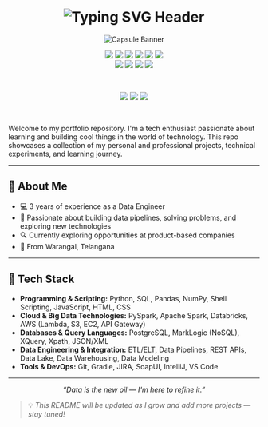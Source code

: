 <!-- Stunning Centered Banner with Gradient and Glow -->
<h1 align="center">
  <img src="https://readme-typing-svg.demolab.com?font=EB+Garamond&weight=700&size=20&color=00ACC1&center=true&vCenter=true&width=900&lines=Hello,+Welcome+to+my+GitHub+Portfolio!+%F0%9F%91%8B" alt="Typing SVG Header">
</h1>

<p align="center">
  <img src="https://capsule-render.vercel.app/api?type=waving&color=0:0F2027,50:2C5364,100:203A43&height=160&section=header&text=Saikiran%20Chittireddy&fontSize=38&fontColor=ffffff&desc=Data%20Engineer%20%7C%20Python%20Developer%20%7C%20Tech%20Geek&descAlign=50&descAlignY=70&descSize=14&animation=fadeIn" alt="Capsule Banner"/>
</p>

<p align="center">
  <img src="https://img.shields.io/badge/Python-306998?style=for-the-badge" />
  <img src="https://img.shields.io/badge/SQL-B388FF?style=for-the-badge" />
  <img src="https://img.shields.io/badge/AWS-FF9900?style=for-the-badge" />
  <img src="https://img.shields.io/badge/PySpark-3C3C3B?style=for-the-badge" />
  <img src="https://img.shields.io/badge/Apache_Spark-E25A1C?style=for-the-badge" />
  <img src="https://img.shields.io/badge/Databricks-FF3621?style=for-the-badge" />
  <br>
  <img src="https://img.shields.io/badge/PostgreSQL-338999?style=for-the-badge" />
  <img src="https://img.shields.io/badge/MarkLogic-E41F26?style=for-the-badge" />
  <img src="https://img.shields.io/badge/DSA-00FFFF?style=for-the-badge" />
  <img src="https://img.shields.io/badge/System_Design-pink?style=for-the-badge" />
</p>
<br>
<p align="center">
  <a href="mailto:codewithkiranreddy@gmail.com"><img src="https://img.shields.io/badge/Email-red?style=for-the-badge&logo=gmail&logoColor=white" /></a>
  <a href="https://linkedin.com/in/saikiranchittireddy"><img src="https://img.shields.io/badge/LinkedIn-blue?style=for-the-badge&logo=linkedin&logoColor=white" /></a>
  <a href="https://github.com/codewithkiranreddy"><img src="https://img.shields.io/badge/GitHub-black?style=for-the-badge&logo=github&logoColor=white" /></a>
</p>
<br>

Welcome to my portfolio repository. I'm a tech enthusiast passionate about learning and building cool things in the world of technology. This repo showcases a collection of my personal and professional projects, technical experiments, and learning journey.

---

## 🚀 About Me

- 💻 3 years of experience as a Data Engineer
- 🎯 Passionate about building data pipelines, solving problems, and exploring new technologies
- 🔍 Currently exploring opportunities at product-based companies
- 📍 From Warangal, Telangana

---

## 🧰 Tech Stack

- **Programming & Scripting:** Python, SQL, Pandas, NumPy, Shell Scripting, JavaScript, HTML, CSS
- **Cloud & Big Data Technologies:** PySpark, Apache Spark, Databricks, AWS (Lambda, S3, EC2, API Gateway)
- **Databases & Query Languages:** PostgreSQL, MarkLogic (NoSQL), XQuery, Xpath, JSON/XML
- **Data Engineering & Integration:** ETL/ELT, Data Pipelines, REST APIs, Data Lake, Data Warehousing, Data Modeling
- **Tools & DevOps:** Git, Gradle, JIRA, SoapUI, IntelliJ, VS Code

---

<p align="center">
  <em>“Data is the new oil — I'm here to refine it.”</em>
</p>

> 💡 *This README will be updated as I grow and add more projects — stay tuned!*
